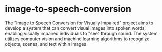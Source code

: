 # image-to-speech-conversion
The "Image to Speech Conversion for Visually Impaired" project aims to develop a system that can convert visual images into spoken words, enabling visually impaired individuals to "see" through sound. The system utilizes computer vision and machine learning algorithms to recognize objects, scenes, and text within images
